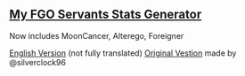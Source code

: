 ## [My FGO Servants Stats Generator]()
Now includes MoonCancer, Alterego, Foreigner

[English Version](https://ice-pendragon.github.io/myfgosts/myfgosts-eng.html) (not fully translated)
[Original Vestion](http://you96.web.fc2.com/soko/myfgosts.html) made by @silverclock96
